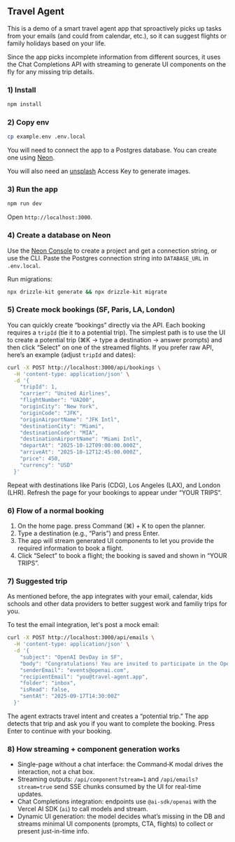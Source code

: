 ## Travel Agent

This is a demo of a smart travel agent app that sproactively picks up tasks from your emails (and could from calendar, etc.), so it can suggest flights or family holidays based on your life.

Since the app picks incomplete information from different sources, it uses the Chat Completions API with streaming to generate UI components on the fly for any missing trip details.

### 1) Install

```bash
npm install
```

### 2) Copy env

```bash
cp example.env .env.local
```

You will need to connect the app to a Postgres database. You can create one using [Neon](https://neon.com).

You will also need an [unsplash](https://unsplash.com/developers) Access Key to generate images.

### 3) Run the app

```bash
npm run dev
```

Open `http://localhost:3000`.

### 4) Create a database on Neon

Use the [Neon Console](https://neon.com) to create a project and get a connection string, or use the CLI. Paste the Postgres connection string into `DATABASE_URL` in `.env.local`.

Run migrations:

```bash
npx drizzle-kit generate && npx drizzle-kit migrate
```

### 5) Create mock bookings (SF, Paris, LA, London)

You can quickly create “bookings” directly via the API. Each booking requires a `tripId` (tie it to a potential trip). The simplest path is to use the UI to create a potential trip (⌘K → type a destination → answer prompts) and then click “Select” on one of the streamed flights. If you prefer raw API, here’s an example (adjust `tripId` and dates):

```bash
curl -X POST http://localhost:3000/api/bookings \
  -H 'content-type: application/json' \
  -d '{
    "tripId": 1,
    "carrier": "United Airlines",
    "flightNumber": "UA200",
    "originCity": "New York",
    "originCode": "JFK",
    "originAirportName": "JFK Intl",
    "destinationCity": "Miami",
    "destinationCode": "MIA",
    "destinationAirportName": "Miami Intl",
    "departAt": "2025-10-12T09:00:00.000Z",
    "arriveAt": "2025-10-12T12:45:00.000Z",
    "price": 450,
    "currency": "USD"
  }'
```

Repeat with destinations like Paris (CDG), Los Angeles (LAX), and London (LHR). Refresh the page for your bookings to appear under “YOUR TRIPS”.

### 6) Flow of a normal booking
1. On the home page. press Command (⌘) + K to open the planner.
2. Type a destination (e.g., “Paris”) and press Enter.
3. The app will stream generated UI components to let you provide the required information to book a flight.
4. Click “Select” to book a flight; the booking is saved and shown in “YOUR TRIPS”.

### 7) Suggested trip
As mentioned before, the app integrates with your email, calendar, kids schools and other data providers to better suggest work and familiy trips for you.

To test the email integration, let's post a mock email:

```bash
curl -X POST http://localhost:3000/api/emails \
  -H 'content-type: application/json' \
  -d '{
    "subject": "OpenAI DevDay in SF",
    "body": "Congratulations! You are invited to participate in the OpenAI DevDay on October 6th, 2025 at 9AM in San Francisco.",
    "senderEmail": "events@openai.com",
    "recipientEmail": "you@travel-agent.app",
    "folder": "inbox",
    "isRead": false,
    "sentAt": "2025-09-17T14:30:00Z"
  }'
```

The agent extracts travel intent and creates a “potential trip.” The app detects that trip and ask you if you want to complete the booking. Press Enter to continue with your booking.

### 8) How streaming + component generation works 
- Single-page without a chat interface: the Command‑K modal drives the interaction, not a chat box.
- Streaming outputs: `/api/component?stream=1` and `/api/emails?stream=true` send SSE chunks consumed by the UI for real-time updates.
- Chat Completions integration: endpoints use `@ai-sdk/openai` with the Vercel AI SDK (`ai`) to call models and stream.
- Dynamic UI generation: the model decides what’s missing in the DB and streams minimal UI components (prompts, CTA, flights) to collect or present just-in-time info.
